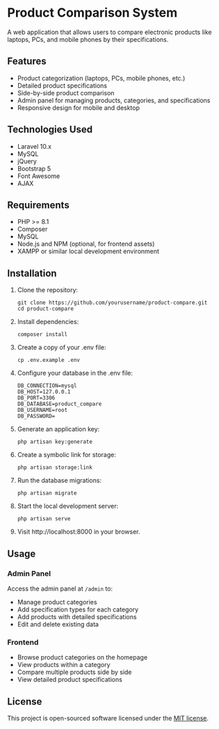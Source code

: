 # Product Comparison System

A web application that allows users to compare electronic products like laptops, PCs, and mobile phones by their specifications.

## Features

- Product categorization (laptops, PCs, mobile phones, etc.)
- Detailed product specifications
- Side-by-side product comparison
- Admin panel for managing products, categories, and specifications
- Responsive design for mobile and desktop

## Technologies Used

- Laravel 10.x
- MySQL
- jQuery
- Bootstrap 5
- Font Awesome
- AJAX

## Requirements

- PHP >= 8.1
- Composer
- MySQL
- Node.js and NPM (optional, for frontend assets)
- XAMPP or similar local development environment

## Installation

1. Clone the repository:
   ```
   git clone https://github.com/yourusername/product-compare.git
   cd product-compare
   ```

2. Install dependencies:
   ```
   composer install
   ```

3. Create a copy of your .env file:
   ```
   cp .env.example .env
   ```

4. Configure your database in the .env file:
   ```
   DB_CONNECTION=mysql
   DB_HOST=127.0.0.1
   DB_PORT=3306
   DB_DATABASE=product_compare
   DB_USERNAME=root
   DB_PASSWORD=
   ```

5. Generate an application key:
   ```
   php artisan key:generate
   ```

6. Create a symbolic link for storage:
   ```
   php artisan storage:link
   ```

7. Run the database migrations:
   ```
   php artisan migrate
   ```

8. Start the local development server:
   ```
   php artisan serve
   ```

9. Visit http://localhost:8000 in your browser.

## Usage

### Admin Panel

Access the admin panel at `/admin` to:
- Manage product categories
- Add specification types for each category
- Add products with detailed specifications
- Edit and delete existing data

### Frontend

- Browse product categories on the homepage
- View products within a category
- Compare multiple products side by side
- View detailed product specifications

## License

This project is open-sourced software licensed under the [MIT license](https://opensource.org/licenses/MIT).
